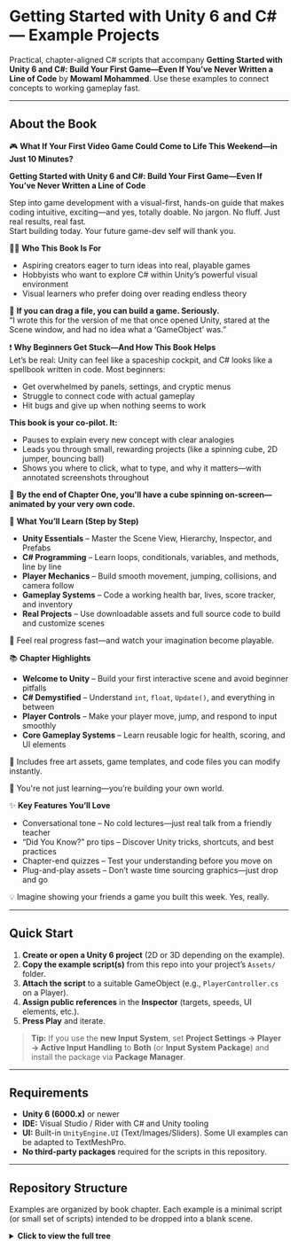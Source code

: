# Getting Started with Unity 6 and C# — Example Projects

Practical, chapter-aligned C# scripts that accompany **Getting Started with Unity 6 and C#: Build Your First Game—Even If You’ve Never Written a Line of Code** by **Mowaml Mohammed**. Use these examples to connect concepts to working gameplay fast.

---

## About the Book

🎮 **What If Your First Video Game Could Come to Life This Weekend—in Just 10 Minutes?**

**Getting Started with Unity 6 and C#: Build Your First Game—Even If You’ve Never Written a Line of Code**

Step into game development with a visual-first, hands-on guide that makes coding intuitive, exciting—and yes, totally doable. No jargon. No fluff. Just real results, real fast.  
Start building today. Your future game-dev self will thank you.

🧑‍💻 **Who This Book Is For**
- Aspiring creators eager to turn ideas into real, playable games  
- Hobbyists who want to explore C# within Unity’s powerful visual environment  
- Visual learners who prefer doing over reading endless theory  

🧩 **If you can drag a file, you can build a game. Seriously.**  
“I wrote this for the version of me that once opened Unity, stared at the Scene window, and had no idea what a ‘GameObject’ was.”

❗ **Why Beginners Get Stuck—And How This Book Helps**  
Let’s be real: Unity can feel like a spaceship cockpit, and C# looks like a spellbook written in code. Most beginners:
- Get overwhelmed by panels, settings, and cryptic menus  
- Struggle to connect code with actual gameplay  
- Hit bugs and give up when nothing seems to work  

**This book is your co-pilot. It:**
- Pauses to explain every new concept with clear analogies  
- Leads you through small, rewarding projects (like a spinning cube, 2D jumper, bouncing ball)  
- Shows you where to click, what to type, and why it matters—with annotated screenshots throughout  

📌 **By the end of Chapter One, you'll have a cube spinning on-screen—animated by your very own code.**

🚀 **What You’ll Learn (Step by Step)**
- **Unity Essentials** – Master the Scene View, Hierarchy, Inspector, and Prefabs  
- **C# Programming** – Learn loops, conditionals, variables, and methods, line by line  
- **Player Mechanics** – Build smooth movement, jumping, collisions, and camera follow  
- **Gameplay Systems** – Code a working health bar, lives, score tracker, and inventory  
- **Real Projects** – Use downloadable assets and full source code to build and customize scenes  

🎯 Feel real progress fast—and watch your imagination become playable.

📚 **Chapter Highlights**
- **Welcome to Unity** – Build your first interactive scene and avoid beginner pitfalls  
- **C# Demystified** – Understand `int`, `float`, `Update()`, and everything in between  
- **Player Controls** – Make your player move, jump, and respond to input smoothly  
- **Core Gameplay Systems** – Learn reusable logic for health, scoring, and UI elements  

🎁 Includes free art assets, game templates, and code files you can modify instantly.

🧠 You're not just learning—you’re building your own world.

✨ **Key Features You’ll Love**
- Conversational tone – No cold lectures—just real talk from a friendly teacher  
- “Did You Know?” pro tips – Discover Unity tricks, shortcuts, and best practices  
- Chapter-end quizzes – Test your understanding before you move on  
- Plug-and-play assets – Don’t waste time sourcing graphics—just drop and go  

💡 Imagine showing your friends a game you built this week. Yes, really.

---

## Quick Start

1. **Create or open a Unity 6 project** (2D or 3D depending on the example).  
2. **Copy the example script(s)** from this repo into your project’s `Assets/` folder.  
3. **Attach the script** to a suitable GameObject (e.g., `PlayerController.cs` on a Player).  
4. **Assign public references** in the **Inspector** (targets, speeds, UI elements, etc.).  
5. **Press Play** and iterate.

> **Tip:** If you use the **new Input System**, set **Project Settings → Player → Active Input Handling** to **Both** (or **Input System Package**) and install the package via **Package Manager**.

---

## Requirements

- **Unity 6 (6000.x)** or newer  
- **IDE:** Visual Studio / Rider with C# and Unity tooling  
- **UI:** Built-in `UnityEngine.UI` (Text/Images/Sliders). Some UI examples can be adapted to TextMeshPro.  
- **No third-party packages** required for the scripts in this repository.

---

## Repository Structure

Examples are organized by book chapter. Each example is a minimal script (or small set of scripts) intended to be dropped into a blank scene.

<details>
<summary><strong>Click to view the full tree</strong></summary>

```text
+---Chapter 1 Introduction to Unity and Essential Concepts
|   \---Example 1.1
|           PlayerMovement.cs
|
+---Chapter 2 Fundamentals of C# Programming in Unity
|   +---Example 2.1
|   |       PublicPrivateExample.cs
|   |
|   +---Example 2.10
|   |       ColorChanger.cs
|   |
|   +---Example 2.11
|   |       UImessages.cs
|   |
|   +---Example 2.12
|   |       Spawner.cs
|   |
|   +---Example 2.13
|   |       EnemyState.cs
|   |
|   +---Example 2.14
|   |       TetrominoRotator.cs
|   |
|   +---Example 2.15
|   |       GameDifficultyModes.cs
|   |
|   +---Example 2.16
|   |       CameraMode.cs
|   |
|   +---Example 2.17
|   |       CircleMover.cs
|   |
|   +---Example 2.18
|   |       CircleJumper.cs
|   |
|   +---Example 2.19
|   |       ColorBasedonScore.cs
|   |
|   +---Example 2.2
|   |       intvariable.cs
|   |
|   +---Example 2.20
|   |       HealthBarStates.cs
|   |
|   +---Example 2.21
|   |       PlayerRankBased.cs
|   |
|   +---Example 2.22
|   |       weapontype.cs
|   |
|   +---Example 2.23
|   |       EnemyAI.cs
|   |
|   +---Example 2.24
|   |       Choosing the Firing Power.cs
|   |       Firing the Shell (Using if).cs
|   |       Managing the Shell Lifecycle.cs
|   |       Refining With switch-case.cs
|   |       TankController.cs
|   |
|   +---Example 2.25
|   |       SpawningCoins.cs
|   |
|   +---Example 2.26
|   |       Changing Color on Multiple Enemies.cs
|   |
|   +---Example 2.27
|   |       CountdownTimer.cs
|   |
|   +---Example 2.28
|   |       Disabling All Enemies When Player Dies.cs
|   |
|   +---Example 2.29
|   |       EnemyFlasher.cs
|   |
|   +---Example 2.3
|   |       explorefloat.cs
|   |
|   +---Example 2.30
|   |       CoinCollector.cs
|   |
|   +---Example 2.31
|   |       Countdown.cs
|   |
|   +---Example 2.32
|   |       WaitForInput.cs
|   |
|   +---Example 2.33
|   |       HealthRegen.cs
|   |
|   +---Example 2.34
|   |       Repeated Input Until Valid.cs
|   |
|   +---Example 2.35
|   |       In-Game Menu Loop.cs
|   |
|   +---Example 2.36
|   |       Retry a Dice Roll.cs
|   |
|   +---Example 2.37
|   |       u58.png
|   |       u59.png
|   |       Wheel .png
|   |       WheelSpinner.cs
|   |
|   +---Example 2.38
|   |       EnemyLineController.cs
|   |
|   +---Example 2.39
|   |       DynamicEnemySpawner.cs
|   |
|   +---Example 2.4
|   |       boolvariables.cs
|   |
|   +---Example 2.40
|   |       CoinPickup.cs
|   |       PlayerInventory.cs
|   |
|   +---Example 2.41
|   |       ShopItemDescriptions.cs
|   |
|   +---Example 2.42
|   |       EnemyWaveSpawner.cs
|   |
|   +---Example 2.43
|   |       Undo Building Blocks.cs
|   |
|   +---Example 2.44
|   |       Collectible Tracker.cs
|   |
|   +---Example 2.45
|   |       Heal.cs
|   |
|   +---Example 2.46
|   |       NotificationTester.cs
|   |       UINotificationManager.cs
|   |
|   +---Example 2.47
|   |       EnemyAI.cs
|   |
|   +---Example 2.48
|   |       GreetDelegate.cs
|   |
|   +---Example 2.49
|   |       HealthUI.cs
|   |       Player.cs
|   |
|   +---Example 2.5
|   |       combinetextandvariables.cs
|   |
|   +---Example 2.50
|   |       EnemyDied.cs
|   |
|   +---Example 2.51
|   |       WeaponData.cs
|   |
|   +---Example 2.52
|   |       Weapon.cs
|   |
|   +---Example 2.6
|   |       Example2.6.cs
|   |
|   +---Example 2.7
|   |       StringUIExample.cs
|   |
|   +---Example 2.8
|   |       MouseTracker.cs
|   |
|   \---Example 2.9
|           ObjectTracker.cs
|
+---Chapter 3 Building Basic Player Mechanics and Controls
|   +---Example 3.1
|   |       InputAction.cs
|   |
|   +---Example 3.10
|   |       Following a Player With a Camera.cs
|   |
|   +---Example 3.11
|   |       Technical implementation tip.cs
|   |
|   +---Example 3.12
|   |       Designing for Immediate Stop.cs
|   |
|   +---Example 3.13
|   |       Adding “Friction” to Smooth Stops.cs
|   |
|   +---Example 3.14
|   |       2D Horizontal and Vertical Velocity.cs
|   |
|   +---Example 3.15
|   |       Squash and Stretch.cs
|   |
|   +---Example 3.16
|   |       BouncyBall.cs
|   |
|   +---Example 3.17
|   |       The Collectible Coin.cs
|   |
|   +---Example 3.18
|   |       Bumping Into an Enemy.cs
|   |
|   +---Example 3.19
|   |       Layer Masks.cs
|   |
|   +---Example 3.2
|   |       Physics2DRaycast.cs
|   |
|   +---Example 3.20
|   |       PlayerHealth.cs
|   |
|   +---Example 3.21
|   |       Collecting Coins.cs
|   |
|   +---Example 3.22
|   |       The Quick-and-Dirty Lock-On Camera.cs
|   |
|   +---Example 3.23
|   |       Smooth Camera Follow.cs
|   |
|   +---Example 3.24
|   |       Mathf.Clamp.cs
|   |
|   +---Example 3.25
|   |       Auto-Fitting the Bounds to the Camera View.cs
|   |
|   +---Example 3.26
|   |       look-ahead offset..cs
|   |
|   +---Example 3.27
|   |       look-ahead offset..cs
|   |
|   +---Example 3.3
|   |       Taps.cs
|   |
|   +---Example 3.4
|   |       Swipes.cs
|   |
|   +---Example 3.5
|   |       Cycling Through Your Equipment List.cs
|   |
|   +---Example 3.6
|   |       PlayerController.cs
|   |       VirtualJoystick.cs
|   |
|   +---Example 3.7
|   |       SimpleMover.cs
|   |
|   +---Example 3.8
|   |       PlayerMover.cs
|   |
|   \---Example 3.9
|           PlayerMover2D.cs
|
\---Chapter 4 Programming Core Gameplay Systems
    +---Example 4.1
    |       CameraFollow.cs
    |       GameManager.cs
    |       PlayerController.cs
    |
    +---Example 4.10
    |       Implementing a Life Counter.cs
    |
    +---Example 4.11
    |       Triggering a Game Over Screen.cs
    |
    +---Example 4.12
    |       Heart Icons.cs
    |
    +---Example 4.13
    |       Using Dictionaries — For Stacking Items.cs
    |
    +---Example 4.14
    |       pickup logic.cs
    |       storeing item names.cs
    |
    +---Example 4.15
    |       ItemPickup.cs
    |
    +---Example 4.16
    |       InventoryManager.cs
    |
    +---Example 4.17
    |       InventoryManager.cs
    |
    +---Example 4.18
    |       InventoryManager.cs
    |
    +---Example 4.19
    |       ItemPickup.cs
    |       UIInventory.cs
    |
    +---Example 4.2
    |       LifeBubble.cs
    |       PlayerHealth.cs
    |
    +---Example 4.20
    |       InventoryItem.cs
    |       InventoryManager.cs
    |       ItemPickup.cs
    |       UIInventory.cs
    |
    +---Example 4.21
    |       Expanding the Item Class with Purpose.cs
    |       InventoryManager.cs
    |       Making a Collectible Item With Real Power.cs
    |
    +---Example 4.22
    |       ScoreManager.cs
    |
    +---Example 4.3
    |       PlayerHealth.cs
    |       Step 2.cs
    |       Taking Fall Damage.cs
    |
    +---Example 4.4
    |       Visual Feedback.cs
    |
    +---Example 4.5
    |       Displaying Health as Text.cs
    |
    +---Example 4.6
    |       Using a Slider.cs
    |
    +---Example 4.7
    |       using Lerp().cs
    |
    +---Example 4.8
    |       Detecting Death.cs
    |
    \---Example 4.9
            Death Logic with Cleanup.cs
